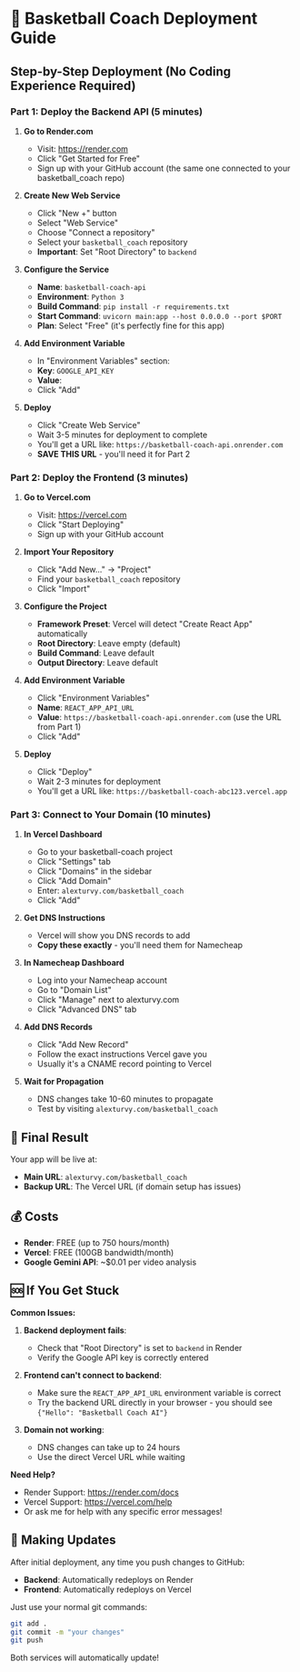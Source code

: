 # 🚀 Basketball Coach Deployment Guide

## Step-by-Step Deployment (No Coding Experience Required)

### Part 1: Deploy the Backend API (5 minutes)

1. **Go to Render.com**
   - Visit: https://render.com
   - Click "Get Started for Free"
   - Sign up with your GitHub account (the same one connected to your basketball_coach repo)

2. **Create New Web Service**
   - Click "New +" button
   - Select "Web Service"
   - Choose "Connect a repository"
   - Select your `basketball_coach` repository
   - **Important**: Set "Root Directory" to `backend`

3. **Configure the Service**
   - **Name**: `basketball-coach-api`
   - **Environment**: `Python 3`
   - **Build Command**: `pip install -r requirements.txt`
   - **Start Command**: `uvicorn main:app --host 0.0.0.0 --port $PORT`
   - **Plan**: Select "Free" (it's perfectly fine for this app)

4. **Add Environment Variable**
   - In "Environment Variables" section:
   - **Key**: `GOOGLE_API_KEY`
   - **Value**: 
   - Click "Add"

5. **Deploy**
   - Click "Create Web Service"
   - Wait 3-5 minutes for deployment to complete
   - You'll get a URL like: `https://basketball-coach-api.onrender.com`
   - **SAVE THIS URL** - you'll need it for Part 2

### Part 2: Deploy the Frontend (3 minutes)

1. **Go to Vercel.com**
   - Visit: https://vercel.com
   - Click "Start Deploying"
   - Sign up with your GitHub account

2. **Import Your Repository**
   - Click "Add New..." → "Project"
   - Find your `basketball_coach` repository
   - Click "Import"

3. **Configure the Project**
   - **Framework Preset**: Vercel will detect "Create React App" automatically
   - **Root Directory**: Leave empty (default)
   - **Build Command**: Leave default
   - **Output Directory**: Leave default

4. **Add Environment Variable**
   - Click "Environment Variables"
   - **Name**: `REACT_APP_API_URL`
   - **Value**: `https://basketball-coach-api.onrender.com` (use the URL from Part 1)
   - Click "Add"

5. **Deploy**
   - Click "Deploy"
   - Wait 2-3 minutes for deployment
   - You'll get a URL like: `https://basketball-coach-abc123.vercel.app`

### Part 3: Connect to Your Domain (10 minutes)

1. **In Vercel Dashboard**
   - Go to your basketball-coach project
   - Click "Settings" tab
   - Click "Domains" in the sidebar
   - Click "Add Domain"
   - Enter: `alexturvy.com/basketball_coach`
   - Click "Add"

2. **Get DNS Instructions**
   - Vercel will show you DNS records to add
   - **Copy these exactly** - you'll need them for Namecheap

3. **In Namecheap Dashboard**
   - Log into your Namecheap account
   - Go to "Domain List"
   - Click "Manage" next to alexturvy.com
   - Click "Advanced DNS" tab

4. **Add DNS Records**
   - Click "Add New Record"
   - Follow the exact instructions Vercel gave you
   - Usually it's a CNAME record pointing to Vercel

5. **Wait for Propagation**
   - DNS changes take 10-60 minutes to propagate
   - Test by visiting `alexturvy.com/basketball_coach`

## 🎯 Final Result

Your app will be live at:
- **Main URL**: `alexturvy.com/basketball_coach`
- **Backup URL**: The Vercel URL (if domain setup has issues)

## 💰 Costs

- **Render**: FREE (up to 750 hours/month)
- **Vercel**: FREE (100GB bandwidth/month)
- **Google Gemini API**: ~$0.01 per video analysis

## 🆘 If You Get Stuck

**Common Issues:**

1. **Backend deployment fails**:
   - Check that "Root Directory" is set to `backend` in Render
   - Verify the Google API key is correctly entered

2. **Frontend can't connect to backend**:
   - Make sure the `REACT_APP_API_URL` environment variable is correct
   - Try the backend URL directly in your browser - you should see `{"Hello": "Basketball Coach AI"}`

3. **Domain not working**:
   - DNS changes can take up to 24 hours
   - Use the direct Vercel URL while waiting

**Need Help?**
- Render Support: https://render.com/docs
- Vercel Support: https://vercel.com/help
- Or ask me for help with any specific error messages!

## 🔧 Making Updates

After initial deployment, any time you push changes to GitHub:
- **Backend**: Automatically redeploys on Render
- **Frontend**: Automatically redeploys on Vercel

Just use your normal git commands:
```bash
git add .
git commit -m "your changes"
git push
```

Both services will automatically update!
